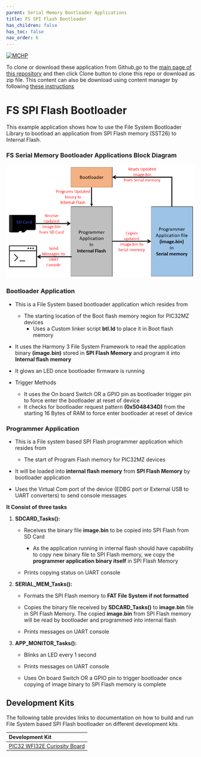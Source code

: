 ```yaml
---
parent: Serial Memory Bootloader Applications
title: FS SPI Flash Bootloader
has_children: false
has_toc: false
nav_order: 6
---
```


[![MCHP](https://www.microchip.com/ResourcePackages/Microchip/assets/dist/images/logo.png)](https://www.microchip.com)

To clone or download these application from Github,go to the [main page of this repository](https://github.com/Microchip-MPLAB-Harmony/bootloader_apps_serial_memory) and then click Clone button to clone this repo or download as zip file. This content can also be download using content manager by following [these instructions](https://github.com/Microchip-MPLAB-Harmony/contentmanager/wiki)

# FS SPI Flash Bootloader

This example application shows how to use the File System Bootloader Library to bootload an application from SPI Flash memory (SST26) to Internal Flash.

### FS Serial Memory Bootloader Applications Block Diagram

![fs_serial_mem_btl_block_diagram](../../docs/images/fs_serial_mem_btl_block_diagram.png)

### Bootloader Application

- This is a File System based bootloader application which resides from
    - The starting location of the Boot flash memory region for PIC32MZ devices
        - Uses a Custom linker script **btl.ld** to place it in Boot flash memory

- It uses the Harmony 3 File System Framework to read the application binary **(image.bin)** stored in **SPI Flash Memory** and program it into **Internal flash memory**

- It glows an LED once bootloader firmware is running

- Trigger Methods
    - It uses the On board Switch OR a GPIO pin as bootloader trigger pin to force enter the bootloader at reset of device
    - It checks for bootloader request pattern **(0x5048434D)** from the starting 16 Bytes of RAM to force enter bootloader at reset of device

### Programmer Application

- This is a File system based SPI Flash programmer application which resides from
    - The start of Program Flash memory for PIC32MZ devices

- It will be loaded into **internal flash memory** from **SPI Flash Memory** by bootloader application

- Uses the Virtual Com port of the device (EDBG port or External USB to UART converters) to send console messages

**It Consist of three tasks**

1. **SDCARD_Tasks():**
    - Receives the binary file **image.bin** to be copied into SPI Flash from SD Card
        - As the application running in internal flash should have capability to copy new binary file to SPI Flash memory, we copy the **programmer application binary itself** in SPI Flash Memory

    - Prints copying status on UART console

2. **SERIAL_MEM_Tasks():**
    - Formats the SPI Flash memory to **FAT File System if not formatted**

    - Copies the binary file received by **SDCARD_Tasks()** to **image.bin** file in SPI Flash Memory. The copied **image.bin** from SPI Flash memory will be read by bootloader and programmed into internal flash

    - Prints messages on UART console

3. **APP_MONITOR_Tasks():**
    - Blinks an LED every 1 second

    - Prints messages on UART console

    - Uses On board Switch OR a GPIO pin to trigger bootloader once copying of image binary to SPI Flash memory is complete

## Development Kits
The following table provides links to documentation on how to build and run File System based SPI Flash bootloader on different development kits

| Development Kit |
|:---------|
|[PIC32 WFI32E Curiosity Board](docs/readme_pic32mz_w1_curiosity.md) |

